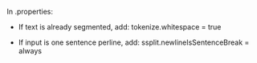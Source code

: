 In .properties:

- If text is already segmented, add:
tokenize.whitespace = true

- If input is one sentence perline, add:
ssplit.newlineIsSentenceBreak = always
